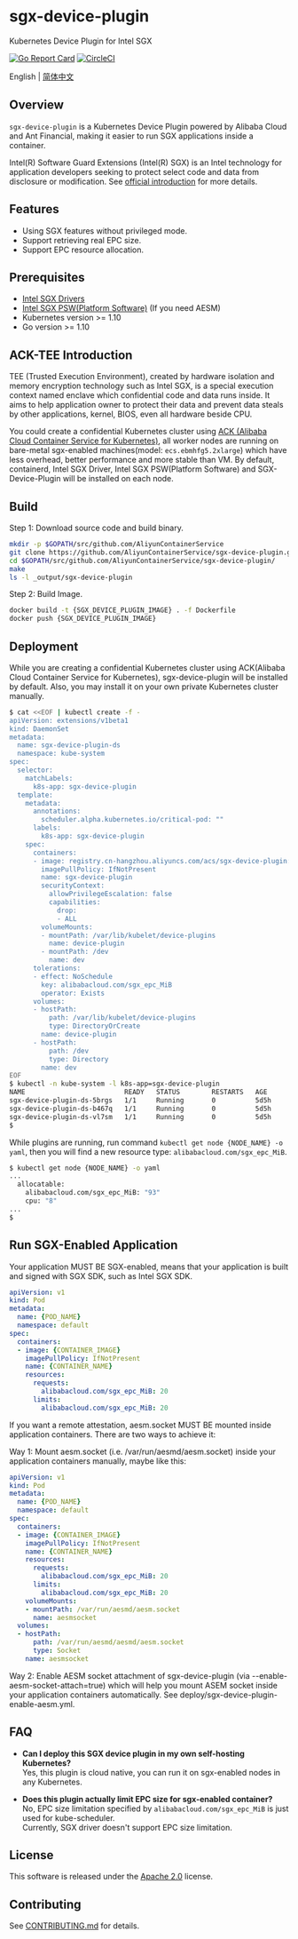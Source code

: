 # sgx-device-plugin

Kubernetes Device Plugin for Intel SGX

[![Go Report Card](https://goreportcard.com/badge/github.com/AliyunContainerService/sgx-device-plugin)](https://goreportcard.com/report/github.com/AliyunContainerService/sgx-device-plugin)
[![CircleCI](https://circleci.com/gh/AliyunContainerService/sgx-device-plugin.svg?style=svg)](https://circleci.com/gh/AliyunContainerService/sgx-device-plugin)

English | [简体中文](./README-zh_CN.md)

## Overview

`sgx-device-plugin` is a Kubernetes Device Plugin powered by Alibaba Cloud and Ant Financial, making it easier to run SGX applications inside a container.

Intel(R) Software Guard Extensions (Intel(R) SGX) is an Intel technology for application developers seeking to protect select code and data from disclosure or modification. See [official introduction](https://software.intel.com/en-us/sgx) for more details.

## Features

* Using SGX features without privileged mode.
* Support retrieving real EPC size.
* Support EPC resource allocation.

## Prerequisites

* [Intel SGX Drivers](https://github.com/intel/linux-sgx-driver)
* [Intel SGX PSW(Platform Software)](https://github.com/intel/linux-sgx) (If you need AESM)
* Kubernetes version >= 1.10
* Go version >= 1.10

## ACK-TEE Introduction

TEE (Trusted Execution Environment), created by hardware isolation and memory encryption technology such as Intel SGX, is a special execution context named enclave which confidential code and data runs inside. It aims to help application owner to protect their data and prevent data steals by other applications, kernel, BIOS, even all hardware beside CPU.

You could create a confidential Kubernetes cluster using [ACK (Alibaba Cloud Container Service for Kubernetes)](https://aliyun.com/product/kubernetes), all worker nodes are running on bare-metal sgx-enabled machines(model: `ecs.ebmhfg5.2xlarge`) which have less overhead, better performance and more stable than VM. By default, containerd, Intel SGX Driver, Intel SGX PSW(Platform Software) and SGX-Device-Plugin will be installed on each node.

## Build

Step 1: Download source code and build binary.

```bash
mkdir -p $GOPATH/src/github.com/AliyunContainerService
git clone https://github.com/AliyunContainerService/sgx-device-plugin.git $GOPATH/src/github.com/AliyunContainerService/sgx-device-plugin
cd $GOPATH/src/github.com/AliyunContainerService/sgx-device-plugin/
make
ls -l _output/sgx-device-plugin
```

Step 2: Build Image.

```bash
docker build -t {SGX_DEVICE_PLUGIN_IMAGE} . -f Dockerfile
docker push {SGX_DEVICE_PLUGIN_IMAGE}
```

## Deployment

While you are creating a confidential Kubernetes cluster using ACK(Alibaba Cloud Container Service for Kubernetes), sgx-device-plugin will be installed by default. Also, you may install it on your own private Kubernetes cluster manually.

```bash
$ cat <<EOF | kubectl create -f -
apiVersion: extensions/v1beta1
kind: DaemonSet
metadata:
  name: sgx-device-plugin-ds
  namespace: kube-system
spec:
  selector:
    matchLabels:
      k8s-app: sgx-device-plugin
  template:
    metadata:
      annotations:
        scheduler.alpha.kubernetes.io/critical-pod: ""
      labels:
        k8s-app: sgx-device-plugin
    spec:
      containers:
      - image: registry.cn-hangzhou.aliyuncs.com/acs/sgx-device-plugin:v1.0.0-fb467e2-aliyun
        imagePullPolicy: IfNotPresent
        name: sgx-device-plugin
        securityContext:
          allowPrivilegeEscalation: false
          capabilities:
            drop:
            - ALL
        volumeMounts:
        - mountPath: /var/lib/kubelet/device-plugins
          name: device-plugin
        - mountPath: /dev
          name: dev
      tolerations:
      - effect: NoSchedule
        key: alibabacloud.com/sgx_epc_MiB
        operator: Exists
      volumes:
      - hostPath:
          path: /var/lib/kubelet/device-plugins
          type: DirectoryOrCreate
        name: device-plugin
      - hostPath:
          path: /dev
          type: Directory
        name: dev
EOF
$ kubectl -n kube-system -l k8s-app=sgx-device-plugin
NAME                         READY   STATUS        RESTARTS   AGE
sgx-device-plugin-ds-5brgs   1/1     Running       0          5d5h
sgx-device-plugin-ds-b467q   1/1     Running       0          5d5h
sgx-device-plugin-ds-vl7sm   1/1     Running       0          5d5h
$
```

While plugins are running, run command `kubectl get node {NODE_NAME} -o yaml`, then you will find a new resource type: `alibabacloud.com/sgx_epc_MiB`.

```bash
$ kubectl get node {NODE_NAME} -o yaml
...
  allocatable:
    alibabacloud.com/sgx_epc_MiB: "93"
    cpu: "8"
...
$
```

## Run SGX-Enabled Application

Your application MUST BE SGX-enabled, means that your application is built and signed with SGX SDK, such as Intel SGX SDK.

```yaml
apiVersion: v1
kind: Pod
metadata:
  name: {POD_NAME}
  namespace: default
spec:
  containers:
  - image: {CONTAINER_IMAGE}
    imagePullPolicy: IfNotPresent
    name: {CONTAINER_NAME}
    resources:
      requests:
        alibabacloud.com/sgx_epc_MiB: 20
      limits:
        alibabacloud.com/sgx_epc_MiB: 20
```

If you want a remote attestation, aesm.socket MUST BE mounted inside application containers. There are two ways to achieve it:

Way 1: Mount aesm.socket (i.e. /var/run/aesmd/aesm.socket) inside your application containers manually, maybe like this:

```yaml
apiVersion: v1
kind: Pod
metadata:
  name: {POD_NAME}
  namespace: default
spec:
  containers:
  - image: {CONTAINER_IMAGE}
    imagePullPolicy: IfNotPresent
    name: {CONTAINER_NAME}
    resources:
      requests:
        alibabacloud.com/sgx_epc_MiB: 20
      limits:
        alibabacloud.com/sgx_epc_MiB: 20
    volumeMounts:
    - mountPath: /var/run/aesmd/aesm.socket
      name: aesmsocket
  volumes:
  - hostPath:
      path: /var/run/aesmd/aesmd/aesm.socket
      type: Socket
    name: aesmsocket

```

Way 2: Enable AESM socket attachment of sgx-device-plugin (via --enable-aesm-socket-attach=true) which will help you mount ASEM socket inside your application containers automatically. See deploy/sgx-device-plugin-enable-aesm.yml.

## FAQ

* **Can I deploy this SGX device plugin in my own self-hosting Kubernetes?**  
Yes, this plugin is cloud native, you can run it on sgx-enabled nodes in any Kubernetes.

* **Does this plugin actually limit EPC size for sgx-enabled container?**  
No, EPC size limitation specified by `alibabacloud.com/sgx_epc_MiB` is just used for kube-scheduler.  
Currently, SGX driver doesn't support EPC size limitation.

## License

This software is released under the [Apache 2.0](./LICENSE) license.

## Contributing

See [CONTRIBUTING.md](./docs/en/CONTRIBUTING.md) for details.
